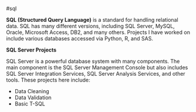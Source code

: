 #sql

<b>SQL (Structured Query Language)</b> is a standard for handling relational data. SQL has many different versions, including SQL Server, MySQL, Oracle, Microsoft Access, DB2, and many others. Projects I have worked on include various databases accessed via Python, R, and SAS.

<strong>SQL Server Projects</strong>

SQL Server is a powerful database system with many components. The main component is the SQL Server Management Console but also includes SQL Server Integration Services, SQL Server Analysis Services, and other tools. These projects here include:

  -	Data Cleaning
  -	Data Validation 
  -	Basic T-SQL

